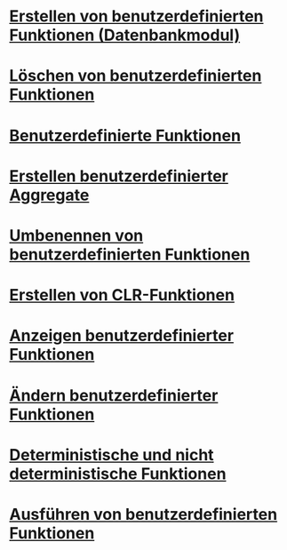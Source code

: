 # [Erstellen von benutzerdefinierten Funktionen (Datenbankmodul)](create-user-defined-functions-database-engine.md)
# [Löschen von benutzerdefinierten Funktionen](delete-user-defined-functions.md)
# [Benutzerdefinierte Funktionen](user-defined-functions.md)
# [Erstellen benutzerdefinierter Aggregate](create-user-defined-aggregates.md)
# [Umbenennen von benutzerdefinierten Funktionen](rename-user-defined-functions.md)
# [Erstellen von CLR-Funktionen](create-clr-functions.md)
# [Anzeigen benutzerdefinierter Funktionen](view-user-defined-functions.md)
# [Ändern benutzerdefinierter Funktionen](modify-user-defined-functions.md)
# [Deterministische und nicht deterministische Funktionen](deterministic-and-nondeterministic-functions.md)
# [Ausführen von benutzerdefinierten Funktionen](execute-user-defined-functions.md)
